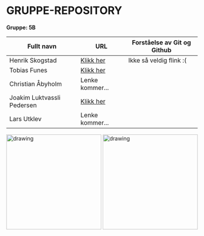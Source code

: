 <!-- Gruppe informasjon --->

# GRUPPE-REPOSITORY
<b>Gruppe: 5B</b>

<!-- Personalia --->

| Fullt navn                | URL                                                           | Forståelse av Git og Github |
| ------------------------- | ------------------------------------------------------------- | --------------------------- |
| Henrik Skogstad           | [Klikk her](https://github.com/Skogstad-beep/IND-REPOSITORY)  | Ikke så veldig flink :(     |
| Tobias Funes              | [Klikk her](https://github.com/ImToeb/IND-REPOSITORY)         |                             |
| Christian Åbyholm         | Lenke kommer...                                               |                             |
| Joakim Luktvassli Pedersen| [Klikk her](https://github.com/joakimlped/IND-REPOSITORY)     |                             |
| Lars Utklev               | Lenke kommer...                                               |                             |

<!-- Bilder --->
<img src="https://i.imgur.com/Knyy5g2.jpg" alt="drawing" width="250"/> <img src="https://i.imgur.com/QzvGwnX.jpg" alt="drawing" width="250"/>
